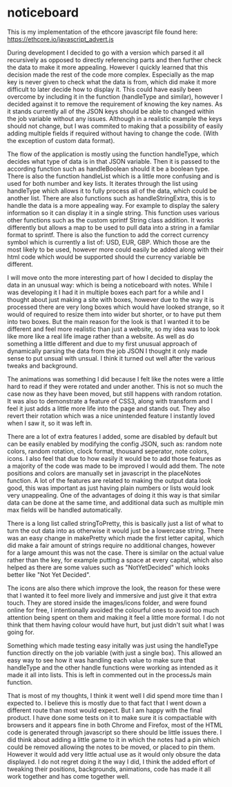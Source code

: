 # noticeboard
This is my implementation of the ethcore javascript file found here: https://ethcore.io/javascript_advert.js

During development I decided to go with a version which parsed it all recursively as opposed to directly referencing parts and then further check the data to make it more appealing. However I quickly learned that this decision made
the rest of the code more complex. Especially as the map key is never given to check what the data is from, which did make it more difficult to later decide how to display it. This could have easily been overcome by including it in
the function (handleType and similar), however I decided against it to remove the requirement of knowing the key names. As it stands currently all of the JSON keys should be able to changed within the job variable without any issues.
Although in a realistic example the keys should not change, but I was commited to making that a possibility of easily adding multiple fields if required without having to change the code. (With the exception of custom data format).

The flow of the application is mostly using the function handleType, which decides what type of data is in that JSON variable. Then it is passed to the according function such as handleBoolean should it be a boolean type. There is
also the function handleList which is a little more confusing and is used for both number and key lists. It iterates through the list using handleType which allows it to fully process all of the data, which could be another list.
There are also functions such as handleStringExtra, this is to handle the data is a more appealing way. For example to display the salery information so it can display it in a single string. This function uses various other
functions such as the custom sprintf String class addition. It works differently but allows a map to be used to pull data into a string in a familar format to sprintf. There is also the function to add the correct currency symbol
which is currently a list of: USD, EUR, GBP. Which those are the most likely to be used, however more could easily be added along with their html code which would be supported should the currency variable be different.

I will move onto the more interesting part of how I decided to display the data in an unusual way: which is being a noticeboard with notes. While I was developing it I had it in multiple boxes each part for a while and I thought 
about just making a site with boxes, however due to the way it is processed there are very long boxes which would have looked strange, so it would of required to resize them into wider but shorter, or to have put them into two boxes.
But the main reason for the look is that I wanted it to be different and feel more realistic than just a website, so my idea was to look like more like a real life image rather than a website. As well as do something a little different
and due to my first unusual approach of dynamically parsing the data from the job JSON I thought it only made sense to put unsual with unsual. I think it turned out well after the various tweaks and background.

The animations was something I did because I felt like the notes were a little hard to read if they were rotated and under another. This is not so much the case now as they have been moved, but still happens with random rotation.
It was also to demonstrate a feature of CSS3, along with transform and I feel it just adds a little more life into the page and stands out. They also revert their rotation which was a nice unintended feature I instantly loved when
I saw it, so it was left in.

There are a lot of extra features I added, some are disabled by default but can be easily enabled by modifying the config JSON, such as: random note colors, random rotation, clock format, thousand seperator, note colors, icons. I
also feel that due to how easily it would be to add those features as a majority of the code was made to be improved I would add them. The note positions and colors are manually set in javascript in the placeNotes function. A lot
of the features are related to making the output data look good, this was important as just having plain numbers or lists would look very unappealing. One of the advantages of doing it this way is that similar data can be done at
the same time, and additional data such as multiple min max fields will be handled automatically.

There is a long list called stringToPretty, this is basically just a list of what to turn the out data into as otherwise it would just be a lowercase string. There was an easy change in makePretty which made the first letter capital,
which did make a fair amount of strings require no additional changes, however for a large amount this was not the case. There is similar on the actual value rather than the key, for example putting a space at every capital, which also
helped as there are some values such as "NotYetDecided" which looks better like "Not Yet Decided".

The icons are also there which improve the look, the reason for these were that I wanted it to feel more lively and immersive and just give it that extra touch. They are stored inside the images/icons folder, and were found online
for free, I intentionally avoided the colourful ones to avoid too much attention being spent on them and making it feel a little more formal. I do not think that them having colour would have hurt, but just didn't suit what I was going for.

Something which made testing easy initally was just using the handleType function directly on the job variable (with just a single box). This allowed an easy way to see how it was handling each value to make sure that handleType and
the other handle functions were working as intended as it made it all into lists. This is left in commented out in the processJs main function.

That is most of my thoughts, I think it went well I did spend more time than I expected to. I believe this is mostly due to that fact that I went down a different route than most would expect. But I am happy with the final product.
I have done some tests on it to make sure it is compactiable with browsers and it appears fine in both Chrome and Firefox, most of the HTML code is generated through javascript so there should be little issues there. I did think about
adding a little game to it in which the notes had a pin which could be removed allowing the notes to be moved, or placed to pin them. However it would add very little actual use as it would only obsure the data displayed. I do not regret
doing it the way I did, I think the added effort of tweaking their positions, backgrounds, animations, code has made it all work together and has come together well.